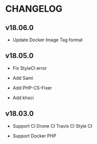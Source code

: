 # CHANGELOG

## v18.06.0

* Update Docker Image Tag format

## v18.05.0

* Fix StyleCI error

* Add Sami

* Add PHP-CS-Fixer

* Add khsci

## v18.03.0

* Support CI Drone CI Travis CI Style CI

* Support Docker PHP
